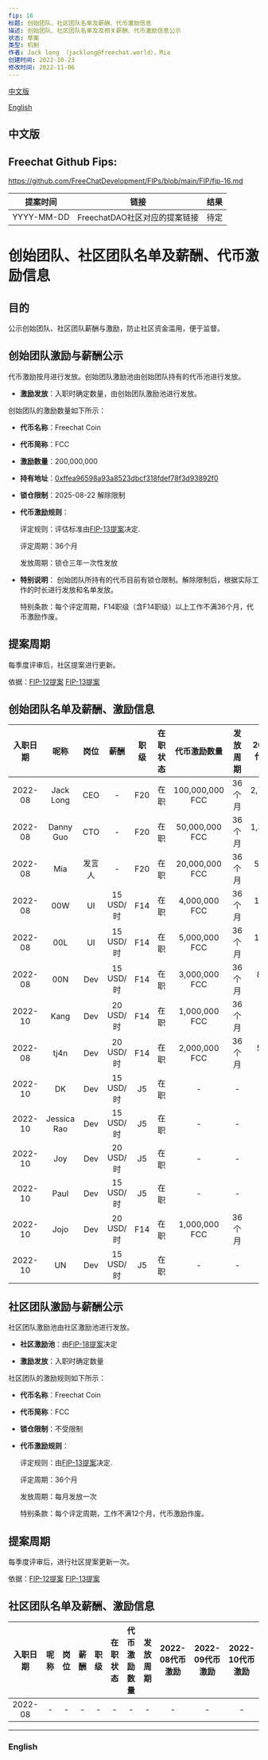 ```yaml
---
fip: 16
标题: 创始团队、社区团队名单及薪酬、代币激励信息
描述: 创始团队、社区团队名单及及相关薪酬、代币激励信息公示
状态: 草案
类型: 机制
作者: Jack long （jacklong@freechat.world），Mia
创建时间: 2022-10-23
修改时间: 2022-11-06
---
```


[中文版](#1)

[English](#2)

<h2 id="1">中文版</h2>

## Freechat Github Fips: 

https://github.com/FreeChatDevelopment/FIPs/blob/main/FIP/fip-16.md


  | 提案时间 | 链接 | 结果 |
  |:-:|:-:|:-:|
  | YYYY-MM-DD |FreechatDAO社区对应的提案链接|待定|

# 创始团队、社区团队名单及薪酬、代币激励信息

## 目的
公示创始团队、社区团队薪酬与激励，防止社区资金滥用，便于监督。

## 创始团队激励与薪酬公示

代币激励按月进行发放。创始团队激励池由创始团队持有的代币池进行发放。

* **激励发放**：入职时确定数量，由创始团队激励池进行发放。

创始团队的激励数量如下所示：

* **代币名称**：Freechat Coin
* **代币简称**：FCC
* **激励数量**：200,000,000
* **持有地址**：[0xffea96598a93a8523dbcf318fdef78f3d93892f0](https://etherscan.io/token/0x171b1daefac13a0a3524fcb6beddc7b31e58e079?a=0xffea96598a93a8523dbcf318fdef78f3d93892f0)
* **锁仓限制**：2025-08-22 解除限制
* **代币激励规则**：

    评定规则：评估标准由[FIP-13提案](https://github.com/FreeChatDevelopment/FIPs/blob/main/FIP/fip-13.md)决定.

    评定周期：36个月

    发放周期：锁仓三年一次性发放

*   **特别说明**： 创始团队所持有的代币目前有锁仓限制。解除限制后，根据实际工作的时长进行发放和名单发放。

    特别条款：每个评定周期，F14职级（含F14职级）以上工作不满36个月，代币激励作废。

## 提案周期
每季度评审后，社区提案进行更新。

依据：[FIP-12提案](https://github.com/FreeChatDevelopment/FIPs/blob/main/FIP/fip-13.md)
[FIP-13提案](https://github.com/FreeChatDevelopment/FIPs/blob/main/FIP/fip-13.md)

## 创始团队名单及薪酬、激励信息
|入职日期  |   呢称   | 岗位 |   薪酬   | 职级 |在职状态|   代币激励数量  |发放周期|2022-08代币激励|2022-09代币激励|2022-10代币激励 |
|:-------:|:-------:|:----:|:-------:|:---:|:-----:|:-------------:|:-----------:|:-----------:|:------------:|:------------:|
|2022-08|Jack Long  |CEO   |    -    | F20  |在职 |100,000,000 FCC  |36个月 |2,777,778 FCC|2,777,778 FCC|2,777,778 FCC|
|2022-08|Danny Guo  |CTO   |    -    | F20  |在职 |50,000,000 FCC   |36个月 |1,388,889 FCC|1,388,889 FCC|1,388,889 FCC|
|2022-08|Mia        |发言人 |    -    | F20  |在职 |20,000,000 FCC   |36个月 |555,555 FCC  |555,555 FCC  |555,555 FCC  |
|2022-08|00W        |UI    |15 USD/时| F14  |在职 |4,000,000 FCC    |36个月|111,111 FCC   |111,111 FCC  |111,111 FCC  |
|2022-08|00L        |UI    |15 USD/时| F14  |在职 |5,000,000 FCC    |36个月|138,888 FCC   |138,888 FCC  |138,888 FCC  | 
|2022-08|00N        |Dev   |15 USD/时| F14  |在职 |3,000,000 FCC    |36个月|83,333 FCC    |83,333 FCC   |83,333 FCC   |  
|2022-10|Kang       |Dev   |20 USD/时| F14  |在职 |1,000,000 FCC    |36个月|- FCC        | - FCC        |27,777 FCC   |
|2022-08|tj4n       |Dev   |20 USD/时| F14  |在职 |2,000,000 FCC    |36个月|55,555 FCC   |55,555 FCC    |55,555 FCC   | 
|2022-10|DK         |Dev   |15 USD/时| J5   |在职 |-                |-    |- FCC        | - FCC        | - FCC       |
|2022-10|Jessica Rao|Dev   |15 USD/时| J5   |在职 |-                |-    |- FCC        | - FCC        | - FCC       |
|2022-10|Joy        |Dev   |20 USD/时| J5   |在职 |-                |-    |- FCC        | - FCC        | - FCC       |
|2022-10|Paul       |Dev   |15 USD/时| J5   |在职 |-                |-    |- FCC        | - FCC        | - FCC       |
|2022-10|Jojo       |Dev   |20 USD/时| F14  |在职 |1,000,000 FCC    |36个月|- FCC        | - FCC        |27,777 FCC   |
|2022-10|UN         |Dev   |15 USD/时| J5   |在职 |-                |-    |- FCC        | - FCC        | - FCC       |

## 社区团队激励与薪酬公示

社区团队激励池由社区激励池进行发放。

* **社区激励池**：由[FIP-18提案](https://github.com/FreeChatDevelopment/FIPs/blob/main/FIP/fip-13.md)决定

* **激励发放**：入职时确定数量

社区团队的激励规则如下所示：

* **代币名称**：Freechat Coin
* **代币简称**：FCC
* **锁仓限制**：不受限制
* **代币激励规则**：

    评定规则：由[FIP-13提案](https://github.com/FreeChatDevelopment/FIPs/blob/main/FIP/fip-13.md)决定.

    评定周期：36个月

    发放周期：每月发放一次

    特别条款：每个评定周期，工作不满12个月，代币激励作废。

## 提案周期
每季度评审后，进行社区提案更新一次。

依据：[FIP-12提案](https://github.com/FreeChatDevelopment/FIPs/blob/main/FIP/fip-13.md)
[FIP-13提案](https://github.com/FreeChatDevelopment/FIPs/blob/main/FIP/fip-13.md)

## 社区团队名单及薪酬、激励信息
|入职日期  |   呢称   | 岗位 |   薪酬   | 职级 |在职状态|   代币激励数量  |发放周期|2022-08代币激励|2022-09代币激励|2022-10代币激励 |
|:-------:|:-------:|:----:|:-------:|:---:|:-----:|:-------------:|:-----------:|:-----------:|:------------:|:------------:|
|2022-08|-          |-     |    -    | -   |-      |-              |-            |-            |-             |-             |

------------------------

<h3 id="2">English</h3>